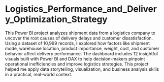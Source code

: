 # Logistics_Performance_and_Delivery_Optimization_Strategy
This Power BI project analyzes shipment data from a logistics company to uncover the root causes of delivery delays and customer dissatisfaction. Using a dataset of 10,999 records, I explored how factors like shipment mode, warehouse location, product importance, weight, cost, and customer behavior affect delivery performance. The dashboard includes 12 insightful visuals built with Power BI and DAX to help decision-makers pinpoint operational inefficiencies and improve logistics strategies. This project helped me apply data storytelling, visualization, and business analysis skills in a practical, real-world context.
